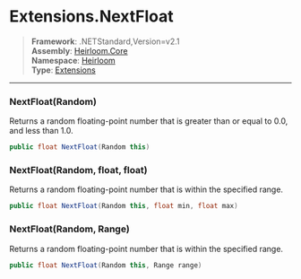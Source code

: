 # Extensions.NextFloat

> **Framework**: .NETStandard,Version=v2.1  
> **Assembly**: [Heirloom.Core][0]  
> **Namespace**: [Heirloom][0]  
> **Type**: [Extensions][1]  

--------------------------------------------------------------------------------

### NextFloat(Random)

Returns a random floating-point number that is greater than or equal to 0.0, and less than 1.0.

```cs
public float NextFloat(Random this)
```

### NextFloat(Random, float, float)

Returns a random floating-point number that is within the specified range.

```cs
public float NextFloat(Random this, float min, float max)
```

### NextFloat(Random, Range)

Returns a random floating-point number that is within the specified range.

```cs
public float NextFloat(Random this, Range range)
```

[0]: ..\Heirloom.Core.md
[1]: Heirloom.Extensions.md
